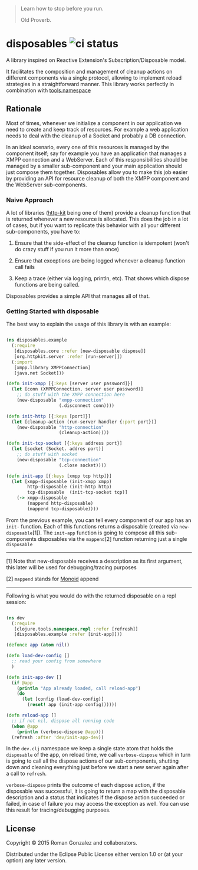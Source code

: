 > Learn how to stop before you run.
>
> Old Proverb.

# disposables ![ci status](https://travis-ci.org/roman/disposables.svg?branch=master)

A library inspired on Reactive Extension's Subscription/Disposable model.

It facilitates the composition and management of cleanup actions on
different components via a single protocol, allowing to implement
reload strategies in a straightforward manner. This library works
perfectly in combination with
[tools.namespace](https://github.com/clojure/tools.namespace)

## Rationale

Most of times, whenever we initialize a component in our application
we need to create and keep track of resources. For example a web
application needs to deal with the cleanup of a Socket and probably a
DB connection.

In an ideal scenario, every one of this resources is managed by the
component itself; say for example you have an application that manages
a XMPP connection and a WebServer. Each of this responsibilities
should be managed by a smaller sub-component and your main application
should just compose them together. Disposables allow you to make this
job easier by providing an API for resource cleanup of both the XMPP
component and the WebServer sub-components.

### Naive Approach

A lot of libraries ([http-kit](http://www.http-kit.org/) being one of
them) provide a cleanup function that is returned whenever a new
resource is allocated. This does the job in a lot of cases, but if you
want to replicate this behavior with all your different
sub-components, you have to:

1) Ensure that the side-effect of the cleanup function is idempotent
   (won't do crazy stuff if you run it more than once)

2) Ensure that exceptions are being logged whenever a cleanup function
   call fails

3) Keep a trace (either via logging, println, etc). That shows
   which dispose functions are being called.

Disposables provides a simple API that manages all of that.

### Getting Started with disposable

The best way to explain the usage of this library is with an example:

```clojure

(ns disposables.example
  (:require
   [disposables.core :refer [new-disposable dispose]]
   [org.httpkit.server :refer [run-server]])
  (:import
   [xmpp.library XMPPConnection]
   [java.net Socket]))

(defn init-xmpp [{:keys [server user password]}]
  (let [conn (XMPPConnection. server user password)]
    ;; do stuff with the XMPP connection here
    (new-disposable "xmpp-connection"
                    (.disconnect conn))))

(defn init-http [{:keys [port]}]
  (let [cleanup-action (run-server handler {:port port})]
    (new-disposable "http-connection"
                    (cleanup-action))))

(defn init-tcp-socket [{:keys address port}]
  (let [socket (Socket. addres port)]
    ;; do stuff with socket
    (new-disposable "tcp-connection"
                    (.close socket))))

(defn init-app [{:keys [xmpp tcp http]}]
  (let [xmpp-disposable (init-xmpp xmpp)
        http-disposable (init-http http)
        tcp-disposable  (init-tcp-socket tcp)]
    (-> xmpp-disposable
        (mappend http-disposable)
        (mappend tcp-disposable))))

```

From the previous example, you can tell every component of our app has
an `init-` function. Each of this functions returns a disposable
(created via `new-disposable`[1]). The `init-app` function is going to
compose all this sub-components disposables via the `mappend`[2]
function returning just a single `disposable`

---

[1] Note that new-disposable receives a description as its first
argument, this later will be used for debugging/tracing purposes

[2] `mappend` stands for
[Monoid](http://en.wikibooks.org/wiki/Haskell/Monoids#Introduction)
append

---

Following is what you would do with the returned disposable on a repl
session:

```clojure

(ns dev
  (:require
   [clojure.tools.namespace.repl :refer [refresh]]
   [disposables.example :refer [init-app]]))

(defonce app (atom nil))

(defn load-dev-config []
  ;; read your config from somewhere
  )

(defn init-app-dev []
  (if @app
    (println "App already loaded, call reload-app")
    (do
      (let [config (load-dev-config)]
        (reset! app (init-app config))))))

(defn reload-app []
  ;; if not nil, dispose all running code
  (when @app
    (println (verbose-dispose @app)))
  (refresh :after 'dev/init-app-dev))

```

In the `dev.clj` namespace we keep a single state atom that holds the
`disposable` of the app, on reload time, we call `verbose-dispose`
which in turn is going to call all the dispose actions of our
sub-components, shutting down and cleaning everything just before we
start a new server again after a call to `refresh`.

`verbose-dispose` prints the outcome of each dispose action, if the
disposable was successful, it is going to return a map with the
disposable description and a status that indicates if the dispose
action succeeded or failed, in case of failure you may access the
exception as well. You can use this result for tracing/debugging
purposes.

## License

Copyright © 2015 Roman Gonzalez and collaborators.

Distributed under the Eclipse Public License either version 1.0 or (at
your option) any later version.
